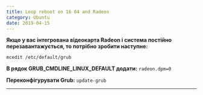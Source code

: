 ```yaml
---
title: Loop reboot on 16 04 and Radeon
category: Ubuntu
date: 2019-04-15
---
```


**Якщо у вас інтегрована відеокарта Radeon і система постійно перезавантажується, то потрібно зробити наступне:**

`mcedit /etc/default/grub`

**В рядок GRUB_CMDLINE_LINUX_DEFAULT додати:**
`radeon.dpm=0`

**Переконфігурувати Grub:**
`update-grub`

-----